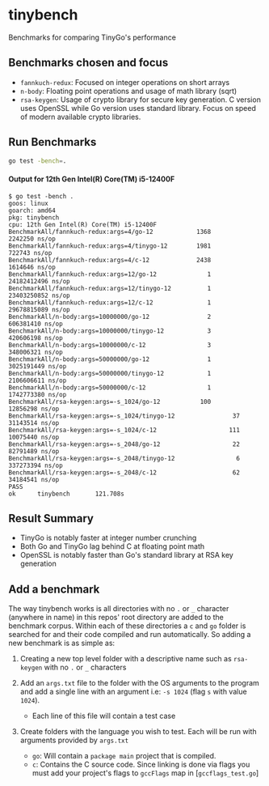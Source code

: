 # tinybench
Benchmarks for comparing TinyGo's performance

## Benchmarks chosen and focus
- `fannkuch-redux`: Focused on integer operations on short arrays
- `n-body`: Floating point operations and usage of math library (sqrt)
- `rsa-keygen`: Usage of crypto library for secure key generation. C version uses OpenSSL while Go version uses standard library. Focus on speed of modern available crypto libraries.

## Run Benchmarks
```sh
go test -bench=.
```

#### Output for 12th Gen Intel(R) Core(TM) i5-12400F

```
$ go test -bench .
goos: linux
goarch: amd64
pkg: tinybench
cpu: 12th Gen Intel(R) Core(TM) i5-12400F
BenchmarkAll/fannkuch-redux:args=4/go-12            1368           2242250 ns/op
BenchmarkAll/fannkuch-redux:args=4/tinygo-12        1981            722743 ns/op
BenchmarkAll/fannkuch-redux:args=4/c-12             2438           1614646 ns/op
BenchmarkAll/fannkuch-redux:args=12/go-12              1        24182412496 ns/op
BenchmarkAll/fannkuch-redux:args=12/tinygo-12          1        23403250852 ns/op
BenchmarkAll/fannkuch-redux:args=12/c-12               1        29678815089 ns/op
BenchmarkAll/n-body:args=10000000/go-12                2         606381410 ns/op
BenchmarkAll/n-body:args=10000000/tinygo-12            3         420606198 ns/op
BenchmarkAll/n-body:args=10000000/c-12                 3         348006321 ns/op
BenchmarkAll/n-body:args=50000000/go-12                1        3025191449 ns/op
BenchmarkAll/n-body:args=50000000/tinygo-12            1        2106606611 ns/op
BenchmarkAll/n-body:args=50000000/c-12                 1        1742773380 ns/op
BenchmarkAll/rsa-keygen:args=-s_1024/go-12           100          12856298 ns/op
BenchmarkAll/rsa-keygen:args=-s_1024/tinygo-12                37          31143514 ns/op
BenchmarkAll/rsa-keygen:args=-s_1024/c-12                    111          10075440 ns/op
BenchmarkAll/rsa-keygen:args=-s_2048/go-12                    22          82791489 ns/op
BenchmarkAll/rsa-keygen:args=-s_2048/tinygo-12                 6         337273394 ns/op
BenchmarkAll/rsa-keygen:args=-s_2048/c-12                     62          34184541 ns/op
PASS
ok      tinybench       121.708s
```

## Result Summary
- TinyGo is notably faster at integer number crunching
- Both Go and TinyGo lag behind C at floating point math
- OpenSSL is notably faster than Go's standard library at RSA key generation

## Add a benchmark
The way tinybench works is all directories with no `.` or `_` character (anywhere in name) in this repos' root directory are added to the benchmark corpus.
Within each of these directories a `c` and `go` folder is searched for and their code compiled and run automatically. So adding a new benchmark is as simple as:

1. Creating a new top level folder with a descriptive name such as `rsa-keygen` with no `.` or `_` characters


2. Add an `args.txt` file to the folder with the OS arguments to the program and add a single line with an argument i.e: `-s 1024` (flag `s` with value `1024`).
    - Each line of this file will contain a test case

3. Create folders with the language you wish to test. Each will be run with arguments provided by `args.txt`
    - `go`: Will contain a `package main` project that is compiled.
    - `c`: Contains the C source code. Since linking is done via flags you must add your project's flags to `gccFlags` map in [`gccflags_test.go`]
